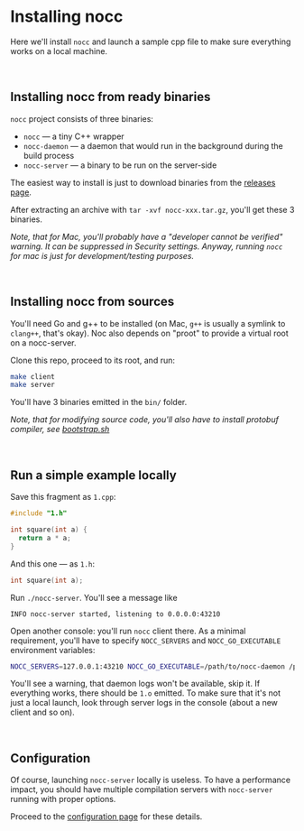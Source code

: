 # Installing nocc

Here we'll install `nocc` and launch a sample cpp file to make sure everything works on a local machine.


<p><br></p>

## Installing nocc from ready binaries

`nocc` project consists of three binaries:

* `nocc` — a tiny C++ wrapper
* `nocc-daemon` — a daemon that would run in the background during the build process
* `nocc-server` — a binary to be run on the server-side

The easiest way to install is just to download binaries from the [releases page](https://github.com/VKCOM/nocc/releases).

After extracting an archive with `tar -xvf nocc-xxx.tar.gz`, you'll get these 3 binaries.

*Note, that for Mac, you'll probably have a "developer cannot be verified" warning. It can be suppressed in Security settings. Anyway, running `nocc` for mac is just for development/testing purposes.*


<p><br></p>

## Installing nocc from sources

You'll need Go and g++ to be installed (on Mac, `g++` is usually a symlink to `clang++`, that's okay).
Noc also depends on "proot" to provide a virtual root on a nocc-server.

Clone this repo, proceed to its root, and run:

```bash
make client
make server
```

You'll have 3 binaries emitted in the `bin/` folder.

*Note, that for modifying source code, you'll also have to install protobuf compiler,
see [bootstrap.sh](../bootstrap.sh)*


<p><br></p>

## Run a simple example locally

Save this fragment as `1.cpp`:

```cpp
#include "1.h"

int square(int a) { 
  return a * a; 
}
```

And this one — as `1.h`:

```cpp
int square(int a);
```

Run `./nocc-server`. You'll see a message like

```text
INFO nocc-server started, listening to 0.0.0.0:43210
```

Open another console: you'll run `nocc` client there. 
As a minimal requirement, you'll have to specify `NOCC_SERVERS` and `NOCC_GO_EXECUTABLE` environment variables:

```bash
NOCC_SERVERS=127.0.0.1:43210 NOCC_GO_EXECUTABLE=/path/to/nocc-daemon /path/to/nocc g++ 1.cpp -o 1.o -c
```

You'll see a warning, that daemon logs won't be available, skip it. 
If everything works, there should be `1.o` emitted.
To make sure that it's not just a local launch, look through server logs in the console (about a new client and so on).


<p><br></p>

## Configuration

Of course, launching `nocc-server` locally is useless. 
To have a performance impact, you should have multiple compilation servers with `nocc-server` running with proper options.

Proceed to the [configuration page](./configuration.md) for these details.
